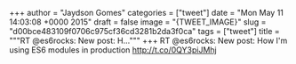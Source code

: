 
+++
author = "Jaydson Gomes"
categories = ["tweet"]
date = "Mon May 11 14:03:08 +0000 2015"
draft = false
image = "{TWEET_IMAGE}"
slug = "d00bce483109f0706c975cf36cd3281b2da3f0ca"
tags = ["tweet"]
title = """RT @es6rocks: New post: H..."""
+++
RT @es6rocks: New post: How I'm using ES6 modules in production http://t.co/0QY3piJMhj
